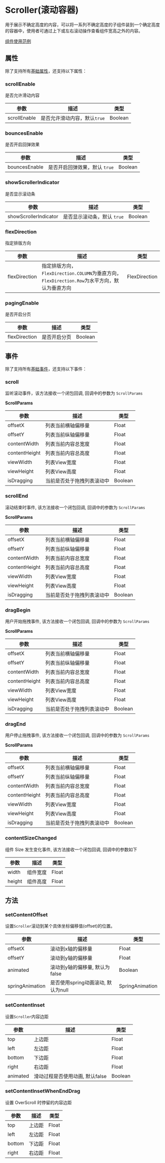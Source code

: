 # Scroller(滚动容器)

用于展示不确定高度的内容，可以将一系列不确定高度的子组件装到一个确定高度的容器中，使用者可通过上下或左右滚动操作查看组件宽高之外的内容。

[组件使用范例](https://github.com/Tencent-TDS/KuiklyUI/blob/main/demo/src/commonMain/kotlin/com/tencent/kuikly/demo/pages/demo/kit_demo/DeclarativeDemo/ScrollViewExamplePage.kt)

## 属性

除了支持所有[基础属性](basic-attr-event.md#基础属性)，还支持以下属性：

### scrollEnable

是否允许滑动内容

| 参数           | 描述                                                         | 类型          |
|--------------| ------------------------------------------------------------ | ------------- |
| scrollEnable | 是否允许滑动内容，默认`true`                                 | Boolean       |

### bouncesEnable

是否开启回弹效果

| 参数                | 描述                                                         | 类型          |
| --------------------- | ------------------------------------------------------------ | ------------- |
| bouncesEnable         | 是否开启回弹效果，默认 `true`                                | Boolean       |

### showScrollerIndicator

是否显示滚动条

| 参数                | 描述                                                         | 类型          |
| --------------------- | ------------------------------------------------------------ | ------------- |
| showScrollerIndicator | 是否显示滚动条，默认 `true`                                  | Boolean       |

### flexDirection

指定排版方向

| 参数                | 描述                                                         | 类型          |
| --------------------- | ------------------------------------------------------------ | ------------- |
| flexDirection         | 指定排版方向，`FlexDirection.COLUMN`为垂直方向，`FlexDirection.Row`为水平方向，默认为垂直方向 | FlexDirection |

### pagingEnable

是否开启分页

| 参数                | 描述 | 类型          |
| --------------------- |--| ------------- |
| flexDirection         | 是否开启分页 | Boolean |

## 事件

除了支持所有[基础事件](basic-attr-event.md#基础事件)，还支持以下事件：

### scroll

监听滚动事件，该方法接收一个闭包回调, 回调中的参数为 ``ScrollParams``

**ScrollParams**

| 参数     | 描述        | 类型      |
|--------|-----------|---------|
| offsetX | 列表当前横轴偏移量 | Float   |
| offsetY | 列表当前纵轴偏移量 | Float   |
| contentWidth | 列表当前内容总宽度 | Float   |
| contentHeight | 列表当前内容总高度 | Float   |
| viewWidth | 列表View宽度 | Float   |
| viewHeight | 列表View高度 | Float   |
| isDragging | 当前是否处于拖拽列表滚动中 | Boolean |

### scrollEnd

滚动结束时事件, 该方法接收一个闭包回调, 回调中的参数为 ``ScrollParams``

**ScrollParams**

| 参数     | 描述        | 类型      |
|--------|-----------|---------|
| offsetX | 列表当前横轴偏移量 | Float   |
| offsetY | 列表当前纵轴偏移量 | Float   |
| contentWidth | 列表当前内容总宽度 | Float   |
| contentHeight | 列表当前内容总高度 | Float   |
| viewWidth | 列表View宽度 | Float   |
| viewHeight | 列表View高度 | Float   |
| isDragging | 当前是否处于拖拽列表滚动中 | Boolean |

### dragBegin

用户开始拖拽事件, 该方法接收一个闭包回调, 回调中的参数为 ``ScrollParams``

**ScrollParams**

| 参数     | 描述        | 类型      |
|--------|-----------|---------|
| offsetX | 列表当前横轴偏移量 | Float   |
| offsetY | 列表当前纵轴偏移量 | Float   |
| contentWidth | 列表当前内容总宽度 | Float   |
| contentHeight | 列表当前内容总高度 | Float   |
| viewWidth | 列表View宽度 | Float   |
| viewHeight | 列表View高度 | Float   |
| isDragging | 当前是否处于拖拽列表滚动中 | Boolean |

### dragEnd

用户停止拖拽事件, 该方法接收一个闭包回调, 回调中的参数为 ``ScrollParams``

**ScrollParams**

| 参数     | 描述        | 类型      |
|--------|-----------|---------|
| offsetX | 列表当前横轴偏移量 | Float   |
| offsetY | 列表当前纵轴偏移量 | Float   |
| contentWidth | 列表当前内容总宽度 | Float   |
| contentHeight | 列表当前内容总高度 | Float   |
| viewWidth | 列表View宽度 | Float   |
| viewHeight | 列表View高度 | Float   |
| isDragging | 当前是否处于拖拽列表滚动中 | Boolean |

### contentSizeChanged

组件 Size 发生变化事件, 该方法接收一个闭包回调, 回调中的参数如下

| 参数     | 描述   | 类型      |
|--------|------|---------|
| width | 组件宽度 | Float   |
| height | 组件高度 | Float   |

## 方法

### setContentOffset

设置`Scroller`滚动到某个具体坐标偏移值(offset)的位置。

| 参数      | 描述                      | 类型   |
|---------|-------------------------| ---------- |
| offsetX | 滚动到x轴的偏移量               | Float|
| offsetY | 滚动到y轴的偏移量               | Float|
| animated | 滚动到y轴的偏移量, 默认为false     | Boolean|
| springAnimation | 是否使用spring动画滚动, 默认为null | SpringAnimation|

### setContentInset

设置`Scroller`内容边距

| 参数      | 描述                  | 类型      |
|---------|---------------------|---------|
| top | 上边距                 | Float   |
| left | 左边距                 | Float   |
| bottom | 下边距                 | Float   |
| right | 右边距                 | Float   |
| animated | 滑动过程是否使用动画, 默认false | Boolean |

### setContentInsetWhenEndDrag

设置 OverScroll 时停留的内容边距

| 参数      | 描述                  | 类型      |
|---------|---------------------|---------|
| top | 上边距                 | Float   |
| left | 左边距                 | Float   |
| bottom | 下边距                 | Float   |
| right | 右边距                 | Float   |
